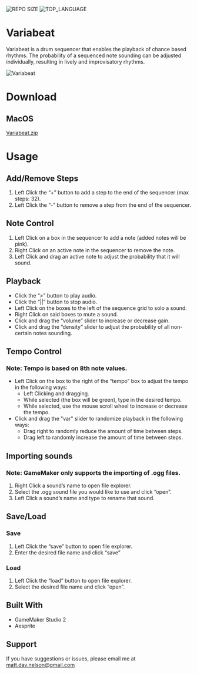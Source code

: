 ![REPO SIZE](https://img.shields.io/github/repo-size/scottbromander/the_marketplace.svg?style=flat-square)
![TOP_LANGUAGE](https://img.shields.io/github/languages/top/scottbromander/the_marketplace.svg?style=flat-square)

Variabeat
======
Variabeat is a drum sequencer that enables the playback of chance based rhythms. The probability of a sequenced note sounding can be adjusted individually, resulting in lively and improvisatory rhythms. 

![Variabeat](https://user-images.githubusercontent.com/98720000/173251565-21ab5e0e-cc59-480a-9a9e-48bdf8f91236.gif)

Download
======
## MacOS
[Variabeat.zip](https://github.com/matt-d-nelson/Variabeat/files/8893578/Variabeat.zip)


Usage
===========

Add/Remove Steps
------------
1. Left Click the “+” button to add a step to the end of the sequencer (max steps: 32).
2. Left Click the “-” button to remove a step from the end of the sequencer.

Note Control
------------
1. Left Click on a box in the sequencer to add a note (added notes will be pink).
2. Right Click on an active note in the sequencer to remove the note.
3. Left Click and drag an active note to adjust the probability that it will sound.

Playback 
------------
- Click the “>” button to play audio.
- Click the “||” button to stop audio.
- Left Click on the boxes to the left of the sequence grid to solo a sound.
- Right Click on said boxes to mute a sound.
- Click and drag the “volume” slider to increase or decrease gain.
- Click and drag the “density” slider to adjust the probability of all non-certain notes sounding.

Tempo Control
------------
### Note: Tempo is based on 8th note values.
- Left Click on the box to the right of the “tempo” box to adjust the tempo in the following ways:
  - Left Clicking and dragging.
  - While selected (the box will be green), type in the desired tempo.
  - While selected, use the mouse scroll wheel to increase or decrease the tempo.
- Click and drag the "var" slider to randomize playback in the following ways:
  - Drag right to randomly reduce the amount of time between steps.
  - Drag left to randomly increase the amount of time between steps.

Importing sounds
------------
### Note: GameMaker only supports the importing of .ogg files.
1. Right Click a sound’s name to open file explorer.
2. Select the .ogg sound file you would like to use and click “open”.
3. Left Click a sound’s name and type to rename that sound.

Save/Load
------------
### Save
1. Left Click the “save” button to open file explorer.
2. Enter the desired file name and click “save”
### Load
1. Left Click the “load” button to open file explorer.
2. Select the desired file name and click “open”.

## Built With

- GameMaker Studio 2
- Aesprite

## Support
If you have suggestions or issues, please email me at matt.dav.nelson@gmail.com

